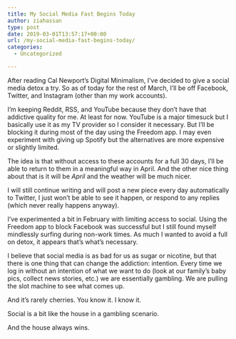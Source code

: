 ```yaml
---
title: My Social Media Fast Begins Today
author: ziahassan
type: post
date: 2019-03-01T13:57:17+00:00
url: /my-social-media-fast-begins-today/
categories:
  - Uncategorized

---
```

After reading Cal Newport’s Digital Minimalism, I&#8217;ve decided to give a social media detox a try. So as of today for the rest of March, I&#8217;ll be off Facebook, Twitter, and Instagram (other than my work accounts). 

I&#8217;m keeping Reddit, RSS, and YouTube because they don&#8217;t have that addictive quality for me. At least for now. YouTube is a major timesuck but I basically use it as my TV provider so I consider it necessary. But I&#8217;ll be blocking it during most of the day using the Freedom app. I may even experiment with giving up Spotify but the alternatives are more expensive or slightly limited. 

The idea is that without access to these accounts for a full 30 days, I&#8217;ll be able to return to them in a meaningful way in April. And the other nice thing about that is it will be _April_ and the weather will be much nicer. 

I will still continue writing and will post a new piece every day automatically to Twitter, I just won&#8217;t be able to see it happen, or respond to any replies (which never really happens anyway). 

I&#8217;ve experimented a bit in February with limiting access to social. Using the Freedom app to block Facebook was successful but I still found myself mindlessly surfing during non-work times. As much I wanted to avoid a full on detox, it appears that&#8217;s what’s necessary.

I believe that social media is as bad for us as sugar or nicotine, but that there is one thing that can change the addiction: intention. Every time we log in without an intention of what we want to do (look at our family&#8217;s baby pics, collect news stories, etc.) we are essentially gambling. We are pulling the slot machine to see what comes up. 

And it&#8217;s rarely cherries. You know it. I know it. 

Social is a bit like the house in a gambling scenario. 

And the house always wins.